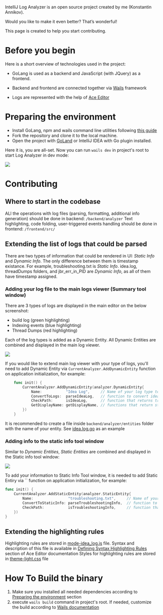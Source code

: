 IntelliJ Log Analyzer is an open source project created by me (Konstantin Annikov). 

Would you like to make it even better? That’s wonderful!

This page is created to help you start contributing. 

# Before you begin

Here is a short overview of technologies used in the project:

- GoLang is used as a backend and JavaScript (with JQuery) as a frontend.

- Backend and frontend are connected together via [Wails](https://github.com/wailsapp/wails) framework

- Logs are represented with the help of [Ace Editor](https://github.com/ajaxorg/ace) 

# Preparing the environment

* Install GoLang, npm and wails command line utilities following [this guide](https://wails.io/docs/gettingstarted/installation) 
* Fork the repository and clone it to the local machine.
* Open the project with [GoLand](https://www.jetbrains.com/go/) or IntelliJ IDEA with Go plugin installed.

Here it is, you are all-set. Now you can run `wails dev` in project's root to start Log Analyzer in dev mode: 

![](https://i.imgur.com/jZu29uz.jpg)

# Contributing

## Where to start in the codebase

ALl the operations with log files (parsing, formatting, additional info generation) should be done in backend: `/backend/analyzer` 
Text highlighting, code folding, user-triggered events handling should be done in frontend: `/frontend/src/`  

## Extending the list of logs that could be parsed

There are two types of information that could be rendered in UI: *Static Info* and *Dynamic Info*.
The only difference between them is timestamp existance.
For example, troubleshooting.txt is *Static Info*. idea.log, threadDumps folders, and jbr_err_in_PID are *Dynamic Info*, as all of them have timestamp assigned.

### Adding your log file to the main logs viewer (Summary tool window)

There are 3 types of logs are displayed in the main editor on the below screenshot:

- build log (green highlighting)
- Indexing events (blue highlighting)
- Thread Dumps (red highlighting)

Each of the log types is added as a Dynamic Entity. All Dynamic Entities are combined and displayed in the main log viewer.

![](https://i.imgur.com/DuaQvKq.jpg)


If you would like to extend main log viewer with your type of logs, you'll need to add Dynamic Entity  via `CurrentAnalyzer.AddDynamicEntity` function on application initialization, for example: 

```go
    func init() {
        CurrentAnalyzer.AddDynamicEntity(analyzer.DynamicEntity{
            Name:           "Idea Log",     // Name of your log type to distinguish it from others.
            ConvertToLogs:  parseIdeaLog,   // function to convert idea.log file to analyzer.Logs struct
            CheckPath:      isIdeaLog,      // function that returns true in case a file/folder fits the requirement of your log type 
            GetDisplayName: getDisplayName, // functions that return string of how your log is represented in frontend 
        })
    }
```
It is recommended to create a file inside `backend/analyzer/entities` folder with the name of your entity. See [idea.log.go](backend/analyzer/entities/idea.log.go) as an example

### Adding info to the static info tool window 

Similar to *Dynamic Entities*, *Static Entities*  are combined and displayed in the Static info tool window: 

![](https://i.imgur.com/W9pJnDF.jpg)

To add your information to Static Info Tool window, it is needed to add Static Entiry via `` function on application initialization, for example: 

```go
func init() {
	CurrentAnalyzer.AddStaticEntity(analyzer.StaticEntity{
		Name:                "troubleshooting.txt",     // Name of your log type to distinguish it from others.
		ConvertToStaticInfo: parseTroubleshootingInfo,  // function to convert troubleshooting.txt file to analyzer.StaticInfo struct
		CheckPath:           isTroubleshootingInfo,     // function that returns true in case a file/folder fits the requirement of your log type
	})
}
```

## Extending the highlighting rules 

Highlighting rules are stored in [mode-idea_log.js](frontend/src/assets/js/lib/ace/mode-idea_log.js) file. Syntax and description of this file is available in [Defining Syntax Highlighting Rules](https://ace.c9.io/#nav=higlighter) section of Ace Editor documentation
Styles for highlighting rules are stored in [theme-light.css](frontend/src/assets/js/lib/ace/theme-light.css) file

# How To Build the binary

1. Make sure you installed all needed dependencies according to [Preparing the environment](#preparing-the-environment) section 
2. execute `wails build` command in project's root. If needed, customize the build according to [Wails documentation](https://wails.io/docs/reference/cli#build) 